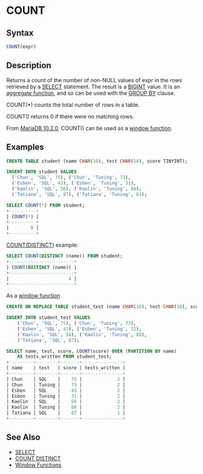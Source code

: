 # COUNT

## Syntax

```sql
COUNT(expr)
```

## Description

Returns a count of the number of non-NULL values of expr in the rows retrieved by a [SELECT](/sql-statements-structure/sql-statements/data-manipulation/selecting-data/select) statement. The result is a [BIGINT](/columns-storage-engines-and-plugins/data-types/data-types-numeric-data-types/bigint) value. It is an [aggregate function](/built-in-functions/aggregate-functions), and so can be used with the [GROUP BY](/sql-statements-structure/sql-statements/data-manipulation/selecting-data/group-by) clause.

COUNT(*) counts the total number of rows in a table.

COUNT() returns 0 if there were no matching rows.

From [MariaDB 10.2.0](/kb/en/mariadb-1020-release-notes/), COUNT() can be used as a [window function](/built-in-functions/special-functions/window-functions).

## Examples

```sql
CREATE TABLE student (name CHAR(10), test CHAR(10), score TINYINT); 

INSERT INTO student VALUES 
  ('Chun', 'SQL', 75), ('Chun', 'Tuning', 73), 
  ('Esben', 'SQL', 43), ('Esben', 'Tuning', 31), 
  ('Kaolin', 'SQL', 56), ('Kaolin', 'Tuning', 88), 
  ('Tatiana', 'SQL', 87), ('Tatiana', 'Tuning', 83);

SELECT COUNT(*) FROM student;
+----------+
| COUNT(*) |
+----------+
|        8 |
+----------+
```

[COUNT(DISTINCT)](/built-in-functions/aggregate-functions/count-distinct) example:

```sql
SELECT COUNT(DISTINCT (name)) FROM student;
+------------------------+
| COUNT(DISTINCT (name)) |
+------------------------+
|                      4 |
+------------------------+
```

As a [window function](/built-in-functions/special-functions/window-functions)

```sql
CREATE OR REPLACE TABLE student_test (name CHAR(10), test CHAR(10), score TINYINT);

INSERT INTO student_test VALUES 
    ('Chun', 'SQL', 75), ('Chun', 'Tuning', 73), 
    ('Esben', 'SQL', 43), ('Esben', 'Tuning', 31), 
    ('Kaolin', 'SQL', 56), ('Kaolin', 'Tuning', 88), 
    ('Tatiana', 'SQL', 87);

SELECT name, test, score, COUNT(score) OVER (PARTITION BY name) 
    AS tests_written FROM student_test;
+---------+--------+-------+---------------+
| name    | test   | score | tests_written |
+---------+--------+-------+---------------+
| Chun    | SQL    |    75 |             2 |
| Chun    | Tuning |    73 |             2 |
| Esben   | SQL    |    43 |             2 |
| Esben   | Tuning |    31 |             2 |
| Kaolin  | SQL    |    56 |             2 |
| Kaolin  | Tuning |    88 |             2 |
| Tatiana | SQL    |    87 |             1 |
+---------+--------+-------+---------------+
```

## See Also

- [SELECT](/sql-statements-structure/sql-statements/data-manipulation/selecting-data/select)
- [COUNT DISTINCT](/built-in-functions/aggregate-functions/count-distinct)
- [Window Functions](/built-in-functions/special-functions/window-functions)